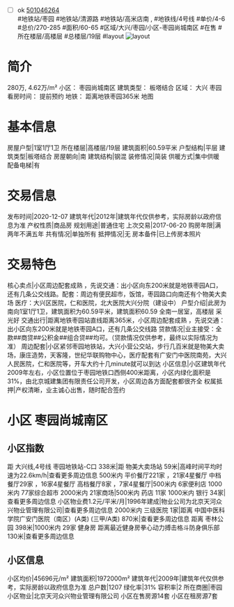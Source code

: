 - [ ] ok [501046264](https://bj.5i5j.com/ershoufang/501046264.html)  
 #地铁站/枣园 #地铁站/清源路 #地铁站/高米店南 ,  #地铁线/4号线
#单价/4-6 #总价/270-285 #面积/60-65   #区域/大兴/枣园/小区-枣园尚城南区 #在售 #所在楼层/高楼层 #总楼层/19层 #layout 
![layout](http://image2a.5i5j.com/bdir/layout/518761.jpg_P5.jpg) 
# 简介 
 280万,  4.62万/m² 
小区： 枣园尚城南区
建筑类型： 板塔结合
区域： 大兴 枣园
看房时间： 提前预约
地铁： 距离地铁枣园365米 地图
# 基本信息 
 房屋户型|1室1厅1卫
所在楼层|高楼层/19层
建筑面积|60.59平米
户型结构|平层
建筑类型|板塔结合
房屋朝向|南
建筑结构|钢混
装修情况|简装
供暖方式|集中供暖
配备电梯|有
# 交易信息 
 发布时间|2020-12-07
建筑年代|2012年|建筑年代仅供参考，实际房龄以政府信息为准
产权性质|商品房
规划用途|普通住宅
上次交易|2017-06-20
购房年限|满两年不满五年
共有情况|单独所有
抵押情况|无
房本备件|已上传房本照片
# 交易特色 
 核心卖点|小区周边配套成熟 ，先说交通：出小区向东200米就是地铁枣园A口，还有几条公交线路。配套：周边有便民超市，饭馆，枣园路口向南还有个物美大卖场 医疗：大兴区医院，仁和医院，北大医院大兴分院（建设中）
户型介绍|此房为南向1室1厅1卫，建筑面积为60.59平米，建筑面积60.59 全南一居室，高楼层 采光好
交通出行|距离地铁枣园站直线距离365米，小区周边配套成熟 ，先说交通：出小区向东200米就是地铁枣园A口，还有几条公交线路
贷款情况|业主接受：全款##商贷##公积金##组合贷##均可。（贷款情况仅供参考，最终以实际情况为准）
周边配套|小区紧邻枣园地铁站，大兴小营公交站，步行几百米就是物美大卖场，康庄造势，天客隆，世纪华联购物中心，医疗配套有广安门中医院南苑，大兴人民医院，仁和医院等，开车大约十几minute就可以到达
小区信息|小区建筑年代2009年左右，小区位置位于枣园地铁口西侧400米距离，小区内绿化面积是31%，由北京城建集团有限责任公司开发，小区周边各方面配套都很齐全
权属抵押|产权清晰，业主诚心出售，随时配合签约
# 小区 枣园尚城南区
## 小区指数 
 距 大兴线,4号线 枣园地铁站-C口 338米|距 物美大卖场站 59米|高峰时间平均时速为22.6km/h|查看更多周边信息
500米内 平价餐厅221家 ，21家4星餐厅
中档餐厅29家 ，16家4星餐厅
高档餐厅8家 ，7家4星餐厅|500米内 6家便利店
1000米内 77家综合超市
2000米内 21家商场|500米内 药店 11家
1000米内 银行 34家|查看更多周边信息
小区物业费1.2元/平米/月|1996年建成|物业公司为北京天河众兴物业管理有限公司|查看更多周边信息
2000米内 三级医院 1家|距离 中国中医科学院广安门医院（南区）(A类) (三甲/A类) 870米|查看更多周边信息
距离 枣林公园 398米|1000米内 29家 健身房
距离最近健身房拳心动力搏击格斗防身俱乐部 130米|查看更多周边信息
## 小区信息 
 小区均价|45696元/m²
建筑面积|1972000m²
建筑年代|2009年|建筑年代仅供参考，实际房龄以政府信息为准
总户数|1207
绿化率|31%
容积率|2
所在商圈|枣园
小区物业|北京天河众兴物业管理有限公司
小区在售房源14套
小区在租房源7套
